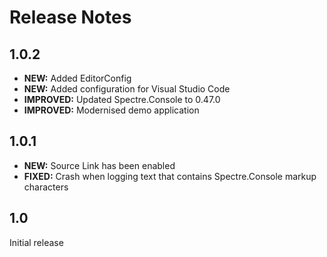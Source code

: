 Release Notes
=============

1.0.2
-----

* **NEW:** Added EditorConfig
* **NEW:** Added configuration for Visual Studio Code
* **IMPROVED:** Updated Spectre.Console to 0.47.0
* **IMPROVED:** Modernised demo application

1.0.1
-----

* **NEW:** Source Link has been enabled
* **FIXED:** Crash when logging text that contains Spectre.Console markup characters

1.0
---

Initial release
